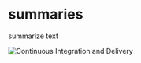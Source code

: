 # summaries

summarize text

![Continuous Integration and Delivery](https://github.com/bradstimpson/summaries/workflows/Continuous%20Integration%20and%20Delivery/badge.svg?branch=master)

